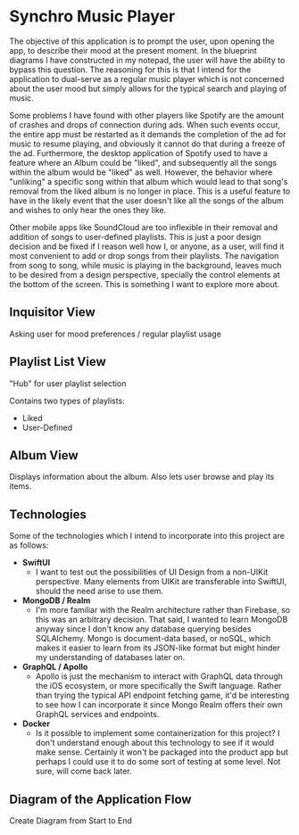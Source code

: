 # Synchro Music Player

The objective of this application is to prompt the user, upon opening the app, to describe their mood at the present moment. In the blueprint diagrams I have constructed in my notepad, the user will have the ability to bypass this question. The reasoning for this is that I intend for the application to dual-serve as a regular music player which is not concerned about the user mood but simply allows for the typical search and playing of music. 

Some problems I have found with other players like Spotify are the amount of crashes and drops of connection during ads. When such events occur, the entire app must be restarted as it demands the completion of the ad for music to resume playing, and obviously it cannot do that during a freeze of the ad. Furthermore, the desktop application of Spotify used to have a feature where an Album could be "liked", and subsequently all the songs within the album would be "liked" as well. However, the behavior where "unliking" a specific song within that album which would lead to that song's removal from the liked album is no longer in place. This is a useful feature to have in the likely event that the user doesn't like all the songs of the album and wishes to only hear the ones they like.

Other mobile apps like SoundCloud are too inflexible in their removal and addition of songs to user-defined playlists. This is just a poor design decision and be fixed if I reason well how I, or anyone, as a user, will find it most convenient to add or drop songs from their playlists. The navigation from song to song, while music is playing in the background, leaves much to be desired from a design perspective, specially the control elements at the bottom of the screen. This is something I want to explore more about. 

## Inquisitor View

Asking user for mood preferences / regular playlist usage

## Playlist List View

"Hub" for user playlist selection

Contains two types of playlists:

* Liked
* User-Defined

## Album View

Displays information about the album. Also lets user browse and play its items.


## Technologies

Some of the technologies which I intend to incorporate into this project are as follows:

* **SwiftUI**
  * I want to test out the possibilities of UI Design from a non-UIKit perspective. Many elements from UIKit are transferable into SwiftUI, should the need arise to use them.
* **MongoDB / Realm**
  * I'm more familiar with the Realm architecture rather than Firebase, so this was an arbitrary decision. That said, I wanted to learn MongoDB anyway since I don't know any database querying besides SQLAlchemy. Mongo is document-data based, or noSQL, which makes it easier to learn from its JSON-like format but might hinder my understanding of databases later on.
* **GraphQL / Apollo**
  * Apollo is just the mechanism to interact with GraphQL data through the iOS ecosystem, or more specifically the Swift language. Rather than trying the typical API endpoint fetching game, it'd be interesting to see how I can incorporate it since Mongo Realm offers their own GraphQL services and endpoints.
* **Docker**
  * Is it possible to implement some containerization for this project? I don't understand enough about this technology to see if it would make sense. Certainly it won't be packaged into the product app but perhaps I could use it to do some sort of testing at some level. Not sure, will come back later.


## Diagram of the Application Flow

Create Diagram from Start to End
